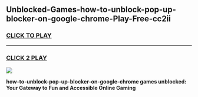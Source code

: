 
## Unblocked-Games-how-to-unblock-pop-up-blocker-on-google-chrome-Play-Free-cc2ii
<h3>
<a href="https://premium76.site?title=how-to-unblock-pop-up-blocker-on-google-chrome&ref=18A1">CLICK TO PLAY</a></h3>
<hr>

<h3>
<a href="https://premium76.site?title=how-to-unblock-pop-up-blocker-on-google-chrome&ref=18A1">CLICK 2 PLAY</a>
  
</h3>

<a href="https://premium76.site?title=how-to-unblock-pop-up-blocker-on-google-chrome&ref=18A1"><img src="https://clearcache.store/games.png"></a>


**how-to-unblock-pop-up-blocker-on-google-chrome games unblocked: Your Gateway to Fun and Accessible Online Gaming**
